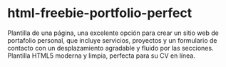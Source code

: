 # html-freebie-portfolio-perfect
Plantilla de una página, una excelente opción para crear un sitio web de portafolio personal, que incluye servicios, proyectos y un formulario de contacto con un desplazamiento agradable y fluido por las secciones. Plantilla HTML5 moderna y limpia, perfecta para su CV en línea.
